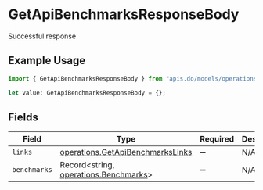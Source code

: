 # GetApiBenchmarksResponseBody

Successful response

## Example Usage

```typescript
import { GetApiBenchmarksResponseBody } from "apis.do/models/operations";

let value: GetApiBenchmarksResponseBody = {};
```

## Fields

| Field                                                                                | Type                                                                                 | Required                                                                             | Description                                                                          |
| ------------------------------------------------------------------------------------ | ------------------------------------------------------------------------------------ | ------------------------------------------------------------------------------------ | ------------------------------------------------------------------------------------ |
| `links`                                                                              | [operations.GetApiBenchmarksLinks](../../models/operations/getapibenchmarkslinks.md) | :heavy_minus_sign:                                                                   | N/A                                                                                  |
| `benchmarks`                                                                         | Record<string, [operations.Benchmarks](../../models/operations/benchmarks.md)>       | :heavy_minus_sign:                                                                   | N/A                                                                                  |